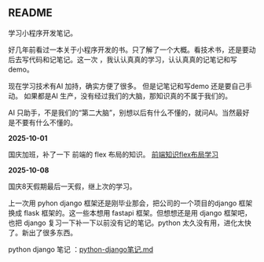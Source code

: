 ## README

学习小程序开发笔记。

好几年前看过一本关于小程序开发的书。只了解了一个大概。看技术书，还是要动后去写代码和记笔记。这一次 ，我认认真真的学习，认认真真的记笔记和写demo。

现在学习技术有AI 加持，确实方便了很多。 但是记笔记和写demo 还是要自己手动。 如果都是AI 生产，没有经过我们的大脑，那知识真的不属于我们的。 

AI 只助手，不是我们的“第二大脑”，别想以后有什么不懂的，就问AI。当然最好是不要有什么不懂的。


**2025-10-01**

国庆加班，补了一下 前端的 flex 布局的知识。 [前端知识flex布局学习](./前端知识flex布局学习.md)

**2025-10-08**

国庆8天假期最后一天假，继上次的学习。 

上一次用 pyhon django 框架还是刚毕业那会，把公司的一个项目的django 框架换成 flask 框架的。这一些本想用 fastapi 框架。但想想还是用 django 框架吧，也把 django 复习一下补一下以前没有记的笔记。python 太久没有用，进化太快了。新出了很多东西。 

python django 笔记 ：[python-django笔记.md](./python-django笔记.md)












 





​	
